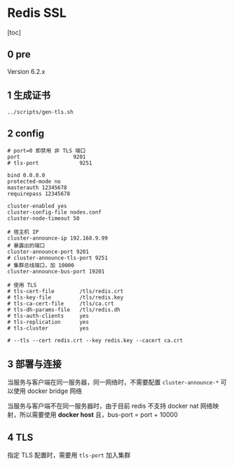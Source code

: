 # Redis SSL

[toc]

## 0 pre

Version 6.2.x

## 1 生成证书

`../scripts/gen-tls.sh`

## 2 config

```text
# port=0 即禁用 非 TLS 端口
port                 9201
# tls-port             9251

bind 0.0.0.0
protected-mode no
masterauth 12345678
requirepass 12345678

cluster-enabled yes
cluster-config-file nodes.conf
cluster-node-timeout 50

# 宿主机 IP
cluster-announce-ip 192.168.9.99
# 暴露出的端口
cluster-announce-port 9201
# cluster-announce-tls-port 9251
# 集群总线端口，加 10000
cluster-announce-bus-port 19201

# 使用 TLS
# tls-cert-file        /tls/redis.crt
# tls-key-file         /tls/redis.key
# tls-ca-cert-file     /tls/ca.crt
# tls-dh-params-file   /tls/redis.dh
# tls-auth-clients     yes
# tls-replication      yes
# tls-cluster          yes

# --tls --cert redis.crt --key redis.key --cacert ca.crt

```

## 3 部署与连接

当服务与客户端在同一服务器，同一网络时，不需要配置 `cluster-announce-*` 可以使用 docker bridge 网络

当服务与客户端不在同一服务器时，由于目前 redis 不支持 docker nat 网络映射，所以需要使用 **docker host**
且，bus-port = port + 10000

## 4 TLS

指定 TLS 配置时，需要用 `tls-port` 加入集群
